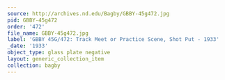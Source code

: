 ```yaml
---
source: http://archives.nd.edu/Bagby/GBBY-45g472.jpg
pid: GBBY-45g472
order: '472'
file_name: GBBY-45g472.jpg
label: 'GBBY 45G/472: Track Meet or Practice Scene, Shot Put - 1933'
_date: '1933'
object_type: glass plate negative
layout: generic_collection_item
collection: bagby
---
```


